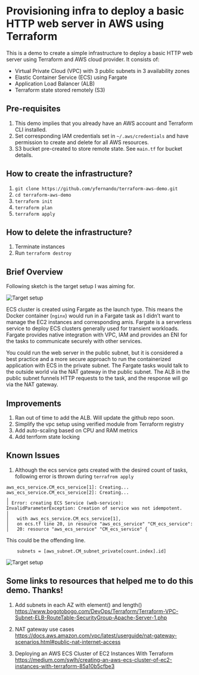 

# Provisioning infra to deploy a basic HTTP web server in AWS using Terraform

This is a demo to create a simple infrastructure to deploy a basic HTTP web server using Terraform and AWS cloud provider. It consists of:

- Virtual Private Cloud (VPC) with 3 public subnets in 3 availability zones
- Elastic Container Service (ECS) using Fargate
- Application Load Balancer (ALB)
- Terraform state stored remotely (S3)

## Pre-requisites 
1. This demo implies that you already have an AWS account and Terraform CLI installed.
2. Set corresponding IAM credentials set in `~/.aws/credentials` and have permission to create and delete for all AWS resources.
3. S3 bucket pre-created to store remote state. See `main.tf` for bucket details.

## How to create the infrastructure?
1. `git clone https://github.com/yfernando/terraform-aws-demo.git`
2. `cd terraform-aws-demo`
3. `terraform init`
4. `terraform plan`
5. `terraform apply`

## How to delete the infrastructure?
1. Terminate instances
2. Run `terraform destroy`

## Brief Overview
Following sketch is the target setup I was aiming for. 

![Target setup](./images/sketch.jpeg)

ECS cluster is created using Fargate as the launch type. This means the Docker container (`nginx`) would run in a Fargate task as I didn’t want to manage the EC2 instances and corresponding amis. Fargate is a serverless service to deploy ECS clusters generally used for transient workloads. Fargate provides native integration with VPC, IAM and provides an ENI for the tasks to communicate securely with other services.

You could run the web server in the public subnet, but it is considered a best practice and a more secure approach to run the containerized application with ECS in the private subnet. The Fargate tasks would talk to the outside world via the NAT gateway in the public subnet. The ALB in the public subnet funnels HTTP requests to the task, and the response will go via the NAT gateway.

## Improvements

1. Ran out of time to add the ALB. Will update the github repo soon.
2. Simplify the vpc setup using verified module from Terraform registry
3. Add auto-scaling based on CPU and RAM metrics
4. Add terrform state locking

## Known Issues

1. Although the ecs service gets created with the desired count of tasks, following error is thrown during `terrafrom apply` 

```
aws_ecs_service.CM_ecs_service[1]: Creating...
aws_ecs_service.CM_ecs_service[2]: Creating...
╷
│ Error: creating ECS Service (web-service): InvalidParameterException: Creation of service was not idempotent.
│
│   with aws_ecs_service.CM_ecs_service[1],
│   on ecs.tf line 20, in resource "aws_ecs_service" "CM_ecs_service":
│   20: resource "aws_ecs_service" "CM_ecs_service" {
```
This could be the offending line. 
```
    subnets = [aws_subnet.CM_subnet_private[count.index].id]
```
![Target setup](./images/running_ecs_service.jpeg)

## Some links to resources that helped me to do this demo. Thanks! 

1. Add subnets in each AZ with element() and length()
https://www.bogotobogo.com/DevOps/Terraform/Terraform-VPC-Subnet-ELB-RouteTable-SecurityGroup-Apache-Server-1.php

2. NAT gateway use cases
https://docs.aws.amazon.com/vpc/latest/userguide/nat-gateway-scenarios.html#public-nat-internet-access

3. Deploying an AWS ECS Cluster of EC2 Instances With Terraform
https://medium.com/swlh/creating-an-aws-ecs-cluster-of-ec2-instances-with-terraform-85a10b5cfbe3


